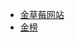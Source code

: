 * <a href="https://goldberries.net/" target="_blank">金草莓网站</a>
* <a href="https://docs.google.com/spreadsheets/u/1/d/1v0yhceinMGr5alNekOxEkYCxXcYUsbtzMRVMezxbcVY/edit" target="_blank">金榜</a>